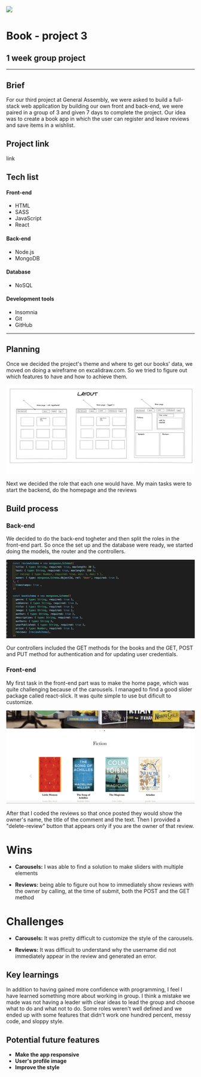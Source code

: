 # ![](https://ga-dash.s3.amazonaws.com/production/assets/logo-9f88ae6c9c3871690e33280fcf557f33.png)
# Book - project 3
## 1 week group project
---
## Brief
For our third project at General Assembly, we were asked to build a full-stack web application by building our own front and back-end, we were paired in a group of 3 and given 7 days to complete the project.
Our idea was to create a book app in which the user can register and leave reviews and save items in a wishlist.

## Project link
link

## Tech list
#### Front-end

* HTML
* SASS
* JavaScript
* React

#### Back-end
* Node.js
* MongoDB

#### Database
* NoSQL

#### Development tools
* Insomnia
* Git
* GitHub

---

## Planning
Once we decided the project's theme and where to get our books' data, we moved on doing a wireframe on excalidraw.com. 
So we tried to figure out which features to have and how to achieve them. 

<div>
<img src="readme-images/wireframe.png">
</div>

Next we decided the role that each one would have. 
My main tasks were to start the backend, do the homepage and the reviews 

## Build process
### Back-end

We decided to do the back-end togheter and then split the roles in the front-end part. 
So once the set up and the database were ready, we started doing the models, the router and the controllers.  

<div>
<img src="readme-images/backend1.png">
</div>

Our controllers included the GET methods for the books and the GET, POST and PUT method for authentication and for updating user credentials.

### Front-end
My first task in the front-end part was to make the home page, which was quite challenging because of the carousels. 
I managed to find a good slider package called react-slick. It was quite simple to use but dificult to customize. 

<div>
<img src="readme-images/home.png">
</div>

After that I coded the reviews so that once posted they would show the owner's name, the title of the comment and the text. Then I provided a "delete-review" button that appears only if you are the owner of that review. 

# Wins 

- **Carousels:** I was able to find a solution to make sliders with multiple elements

- **Reviews:** being able to figure out how to immediately show reviews with the owner by calling, at the time of submit, both the POST and the GET method

# Challenges

- **Carousels:** It was pretty difficult to customize the style of the carousels. 

- **Reviews:** It was difficult to understand why the username did not immediately appear in the review and generated an error.

## Key learnings

In addition to having gained more confidence with programming, I feel I have learned something more about working in group. I think a mistake we made was not having a leader with clear ideas to lead the group and choose what to do and what not to do. Some roles weren't well defined and we ended up with some features that didn't work one hundred percent, messy code, and sloppy style. 

## Potential future features
- **Make the app responsive**
- **User's profile image**
- **Improve the style**
